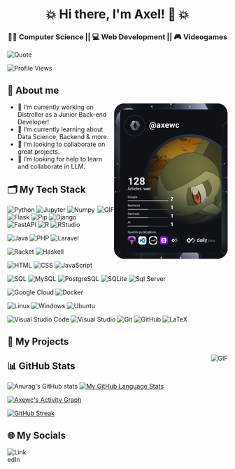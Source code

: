 <!--
  My presentation
-->
<h1 align="center">💥 Hi there, I'm Axel! 👋 💥</h1>
<h3 align="center">👨‍💻 Computer Science || 💻 Web Development || 🎮 Videogames</h3>

![Quote](https://quotes-github-readme.vercel.app/api?type=horizontal&theme=tokyonight)

![Profile Views](https://komarev.com/ghpvc/?username=Axewc&color=blue&style=flat-square)

## 🦊 About me

<a href="https://app.daily.dev/axewc"> 
  <img align="right" src="https://github.com/Axewc/Axewc/blob/main/devcard.svg" width="260" alt="Axel's Dev Card"/>
</a>

- 🔭 I’m currently working on Distroller as a Junior Back-end Developer!
- 🌱 I’m currently learning about Data Science, Backend & more.
- 👯 I’m looking to collaborate on great projects.
- 🤔 I’m looking for help to learn and collaborate in LLM.

<!-- Languages and Tools-->

## 🗂 My Tech Stack

<img align="right" alt="GIF" height="150" src="https://giffiles.alphacoders.com/175/175691.gif" />

![Python](https://img.shields.io/badge/Python-3776AB?style=for-the-badge&logo=python&logoColor=white)
![Jupyter](https://img.shields.io/badge/Jupyter-F37626?style=for-the-badge&logo=jupyter&logoColor=white)
![Numpy](https://img.shields.io/badge/Numpy-013243?style=for-the-badge&logo=numpy&logoColor=white)
![Flask](https://img.shields.io/badge/Flask-000000?style=for-the-badge&logo=flask&logoColor=white)
![Pip](https://img.shields.io/badge/Pip-3776AB?style=for-the-badge&logo=pip&logoColor=white)
![Django](https://img.shields.io/badge/Django-092E20?style=for-the-badge&logo=django&logoColor=white)
![FastAPI](https://img.shields.io/badge/FastAPI-009688?style=for-the-badge&logo=fastapi&logoColor=white)
![R](https://img.shields.io/badge/R-276DC3?style=for-the-badge&logo=r&logoColor=white)
![RStudio](https://img.shields.io/badge/RStudio-75AADB?style=for-the-badge&logo=rstudio&logoColor=white)


![Java](https://img.shields.io/badge/Java-007396?style=for-the-badge&logo=java&logoColor=white)
![PHP](https://img.shields.io/badge/PHP-777BB4?style=for-the-badge&logo=php&logoColor=white)
![Laravel](https://img.shields.io/badge/Laravel-FF2D20?style=for-the-badge&logo=laravel&logoColor=white)

![Racket](https://img.shields.io/badge/Racket-3C1A5B?style=for-the-badge&logo=racket&logoColor=white)
![Haskell](https://img.shields.io/badge/Haskell-5D4F85?style=for-the-badge&logo=haskell&logoColor=white)

![HTML](https://img.shields.io/badge/HTML-E34F26?style=for-the-badge&logo=html5&logoColor=white)
![CSS](https://img.shields.io/badge/CSS-1572B6?style=for-the-badge&logo=css3&logoColor=white)
![JavaScript](https://img.shields.io/badge/JavaScript-F7DF1E?style=for-the-badge&logo=javascript&logoColor=black)

![SQL](https://img.shields.io/badge/SQL-4479A1?style=for-the-badge&logo=sql&logoColor=white)
![MySQL](https://img.shields.io/badge/MySQL-4479A1?style=for-the-badge&logo=mysql&logoColor=white)
![PostgreSQL](https://img.shields.io/badge/PostgreSQL-336791?style=for-the-badge&logo=postgresql&logoColor=white)
![SQLite](https://img.shields.io/badge/SQLite-003B57?style=for-the-badge&logo=sqlite&logoColor=white)
![Sql Server](https://img.shields.io/badge/SQL_Server-CC2927?style=for-the-badge&logo=microsoft-sql-server&logoColor=white)

![Google Cloud](https://img.shields.io/badge/Google_Cloud-4285F4?style=for-the-badge&logo=google-cloud&logoColor=white)
![Docker](https://img.shields.io/badge/Docker-2496ED?style=for-the-badge&logo=docker&logoColor=white)

![Linux](https://img.shields.io/badge/Linux-FCC624?style=for-the-badge&logo=linux&logoColor=black)
![Windows](https://img.shields.io/badge/Windows-0078D6?style=for-the-badge&logo=windows&logoColor=white)
![Ubuntu](https://img.shields.io/badge/Ubuntu-E95420?style=for-the-badge&logo=ubuntu&logoColor=white)

![Visual Studio Code](https://img.shields.io/badge/Visual_Studio_Code-007ACC?style=for-the-badge&logo=visual-studio-code&logoColor=white)
![Visual Studio](https://img.shields.io/badge/Visual_Studio-5C2D91?style=for-the-badge&logo=visual-studio&logoColor=white)
![Git](https://img.shields.io/badge/Git-F05032?style=for-the-badge&logo=git&logoColor=white)
![GitHub](https://img.shields.io/badge/GitHub-181717?style=for-the-badge&logo=github&logoColor=white)
![LaTeX](https://img.shields.io/badge/LaTeX-008080?style=for-the-badge&logo=latex&logoColor=white)

<!--
  My projects
-->
## 🚀 My Projects

<img align="right" alt="GIF" height="250" src="https://c.tenor.com/87F-ga-VtA0AAAAC/anime-chill.gif" />



<!--
  Github stats
-->
## 📊 GitHub Stats

![Anurag's GitHub stats](https://github-readme-stats.vercel.app/api?username=Axewc&theme=tokyonight&show_icons=true)
[![My GitHub Language Stats](https://github-readme-stats.vercel.app/api/top-langs/?username=Axewc&langs_count=5&theme=tokyonight)]()

[![Axewc's Activity Graph](https://github-readme-activity-graph.vercel.app/graph?username=Axewc&theme=tokyo-night)](https://github.com/ashutosh00710/github-readme-activity-graph)

[![GitHub Streak](https://streak-stats.demolab.com/?user=Axewc&theme=tokyonight)](https://git.io/streak-stats)

<!--
  My social media.
-->
## 🌐 My Socials
<a href="https://www.linkedin.com/in/axewc/">
  <img align="left" src="https://cdn-icons-png.flaticon.com/512/174/174857.png" width="50" height="50" alt="LinkedIn" />
</a>
